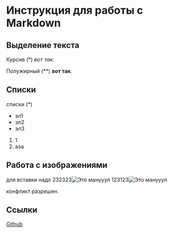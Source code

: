 # Инструкция для работы с Markdown

## Выделение текста

Курсив (*) *вот так*.

Полужирный (**) **вот так**.

## Списки

списки (*)
* эл1
* эл2
* эл3

1. 1
2. asa

## Работа с изображениями

для вставки надо 
232323![Это манууул](manol.png)
123123![Это манууул](manol.png)

конфликт разрешен.

## Ссылки

[Github](https://github.com/)

